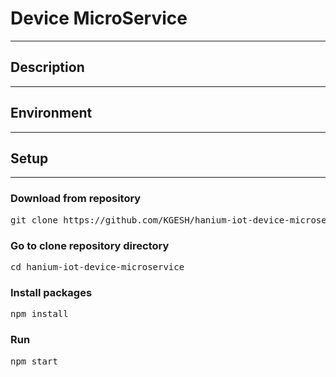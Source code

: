 # Device MicroService

---

## Description

---

## Environment

---

## Setup

---

### Download from repository

<pre>git clone https://github.com/KGESH/hanium-iot-device-microservice.git</pre>

### Go to clone repository directory

<pre>cd hanium-iot-device-microservice</pre>

### Install packages

<pre>npm install</pre>

### Run

<pre>npm start</pre>
